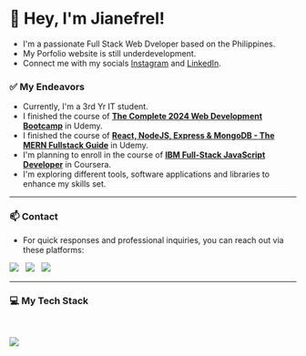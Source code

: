 # 👋 Hey, I'm Jianefrel!

- I'm a passionate Full Stack Web Dveloper based on the Philippines.
- My Porfolio website is still underdevelopment.
- Connect me with my socials [Instagram](https://www.instagram.com/jnf.dv.exec/) and [LinkedIn](https://www.linkedin.com/in/jianefreldionaldo/).

### ✅ My Endeavors
- Currently, I'm a 3rd Yr IT student.
- I finished the course of [**The Complete 2024 Web Development Bootcamp**](https://www.udemy.com/certificate/UC-5d9f281a-7a29-4c17-913b-f371c34a4ca9/) in Udemy.
- I finished the course of [**React, NodeJS, Express & MongoDB - The MERN Fullstack Guide**](https://www.udemy.com/certificate/UC-76450df7-9120-4029-8e0e-5558447816c4/) in Udemy.
- I'm planning to enroll in the course of [**IBM Full-Stack JavaScript Developer**](https://www.coursera.org/professional-certificates/ibm-full-stack-javascript-developer) in Coursera.
- I'm exploring different tools, software applications and libraries to enhance my skills set. 
 
--- 

### 📫 Contact

- For quick responses and professional inquiries, you can reach out via these platforms: <br />

<a href="https://www.linkedin.com/in/jianefrel-dionaldo/" target="_blank"><img src="https://img.shields.io/badge/LinkedIn-%230077B5.svg?&style=for-the-badge&logo=linkedin&logoColor=white" /></a> &nbsp;
<a href="https://www.instagram.com/jian.dionaldo/" target="_blank"><img src="https://img.shields.io/badge/Instagram-%23E4405F.svg?&style=for-the-badge&logo=instagram&logoColor=white" /></a> &nbsp;
<a href="mailto:jianefreldionaldo988@gmail.com"><img src="https://img.shields.io/badge/Email-%23050C9C.svg?style=for-the-badge&logo=gmail&logoColor=white"></a>

---

### 💻  My Tech Stack

<br clear="both">

<p align="left">
  <a href="https://skillicons.dev" target="_blank"> <!-- https://skillicons.dev -->
    <img src="https://skillicons.dev/icons?i=javascript,py,html,css,bootstrap,tailwind,npm,react,redux,express,nodejs,mongodb,mysql,postgres,git,github,postman,docker,vercel,figma,md,vscode&theme=dark" />
  </a>
</p>

<!--

### 🚀  Top Lang

![Top Langs](https://github-readme-stats.vercel.app/api/top-langs/?username=JianefrelDionaldo&layout=compact&theme=dark) <br>

### 📊  Github Metrics
  <img src="https://github-readme-stats.vercel.app/api?username=JianefrelDionaldo&theme=midnight-purple&show_icons=true&hide_border=true&count_private=true" alt="Err-Stats"/>
  <img src="https://github-readme-streak-stats.herokuapp.com?user=JianefrelDionaldo&theme=tokyonight&hide_border=true" alt="Err-stats"/> <br>

### 👨‍💻  Profile Visits:

![Profile Views](https://komarev.com/ghpvc/?username=jianefreldionaldo&label=Profile%20views&color=0e75b6&style=flat)

-->

